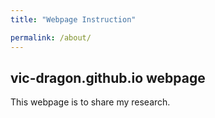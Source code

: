```yaml
---
title: "Webpage Instruction"

permalink: /about/
---
```


## vic-dragon.github.io webpage

This webpage is to share my research.

